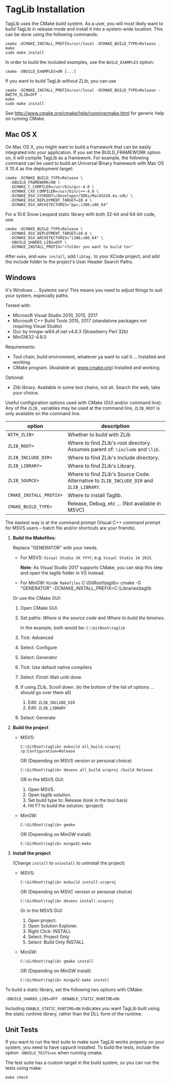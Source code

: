 # TagLib Installation

TagLib uses the CMake build system. As a user, you will most likely want to
build TagLib in release mode and install it into a system-wide location.
This can be done using the following commands:

    cmake -DCMAKE_INSTALL_PREFIX=/usr/local -DCMAKE_BUILD_TYPE=Release .
    make
    sudo make install

In order to build the included examples, use the `BUILD_EXAMPLES` option:

    cmake -DBUILD_EXAMPLES=ON [...]

If you want to build TagLib without ZLib, you can use

    cmake -DCMAKE_INSTALL_PREFIX=/usr/local -DCMAKE_BUILD_TYPE=Release -DWITH_ZLIB=OFF .
    make
    sudo make install

See http://www.cmake.org/cmake/help/runningcmake.html for generic help on
running CMake.

## Mac OS X

On Mac OS X, you might want to build a framework that can be easily integrated
into your application. If you set the BUILD_FRAMEWORK option on, it will compile
TagLib as a framework. For example, the following command can be used to build
an Universal Binary framework with Mac OS X 10.4 as the deployment target:

    cmake -DCMAKE_BUILD_TYPE=Release \
      -DBUILD_FRAMEWORK=ON \
      -DCMAKE_C_COMPILER=/usr/bin/gcc-4.0 \
      -DCMAKE_CXX_COMPILER=/usr/bin/c++-4.0 \
      -DCMAKE_OSX_SYSROOT=/Developer/SDKs/MacOSX10.4u.sdk/ \
      -DCMAKE_OSX_DEPLOYMENT_TARGET=10.4 \
      -DCMAKE_OSX_ARCHITECTURES="ppc;i386;x86_64"

For a 10.6 Snow Leopard static library with both 32-bit and 64-bit code, use:

    cmake -DCMAKE_BUILD_TYPE=Release \
      -DCMAKE_OSX_DEPLOYMENT_TARGET=10.6 \
      -DCMAKE_OSX_ARCHITECTURES="i386;x86_64" \
      -DBUILD_SHARED_LIBS=OFF \
      -DCMAKE_INSTALL_PREFIX="<folder you want to build to>"

After `make`, and `make install`, add `libtag.` to your XCode project, and add
the include folder to the project's User Header Search Paths.

## Windows

It's Windows ... Systems vary!
This means you need to adjust things to suit your system, especially paths.

Tested with:

- Microsoft Visual Studio 2010, 2015, 2017
- Microsoft C++ Build Tools 2015, 2017 (standalone packages not requiring Visual Studio)
- Gcc by mingw-w64.sf.net v4.6.3 (Strawberry Perl 32b)
- MinGW32-4.8.0

Requirements:

- Tool chain, build environment, whatever ya want to call it ...
  Installed and working.
- CMake program. (Available at: www.cmake.org)
  Installed and working.

Optional:

- Zlib library.
  Available in some tool chains, not all.
  Search the web, take your choice.

Useful configuration options used with CMake (GUI and/or command line):
Any of the `ZLIB_` variables may be used at the command line, `ZLIB_ROOT` is only
available on the command line.

| option                  | description                                                                             |
| ----------------------- | --------------------------------------------------------------------------------------- |
| `WITH_ZLIB=`            | Whether to build with ZLib                                                              |
| `ZLIB_ROOT=`            | Where to find ZLib's root directory. Assumes parent of: `\include` and `\lib.`          |
| `ZLIB_INCLUDE_DIR=`     | Where to find ZLib's Include directory.                                                 |
| `ZLIB_LIBRARY=`         | Where to find ZLib's Library.                                                           |
| `ZLIB_SOURCE=`          | Where to find ZLib's Source Code. Alternative to `ZLIB_INCLUDE_DIR` and `ZLIB_LIBRARY`. |
| `CMAKE_INSTALL_PREFIX=` | Where to install Taglib.                                                                |
| `CMAKE_BUILD_TYPE=`     | Release, Debug, etc ... (Not available in MSVC)                                         |

The easiest way is at the command prompt (Visual C++ command prompt for MSVS users – batch file and/or shortcuts are your friends).

1.  **Build the Makefiles:**

    Replace "GENERATOR" with your needs.

    - For MSVS: `Visual Studio XX YYYY`, e.g. `Visual Studio 14 2015`.

      **Note**: As Visual Studio 2017 supports CMake, you can skip this step and open the taglib
      folder in VS instead.

    - For MinGW: `MinGW Makefiles`
          C:\GitRoot\taglib> cmake -G "GENERATOR"  -DCMAKE_INSTALL_PREFIX=C:\Libraries\taglib

    Or use the CMake GUI:

    1. Open CMake GUI.
    2. Set paths: _Where is the source code_ and _Where to build the binaries_.

       In the example, both would be: `C:\GitRoot\taglib`

    3. Tick: Advanced
    4. Select: Configure
    5. Select: Generator
    6. Tick: Use default native compilers
    7. Select: Finish
       Wait until done.
    8. If using ZLib, Scroll down.
       (to the bottom of the list of options ... should go over them all)
       1. Edit: `ZLIB_INCLUDE_DIR`
       2. Edit: `ZLIB_LIBRARY`
    9. Select: Generate

2.  **Build the project**

    - MSVS:

          C:\GitRoot\taglib> msbuild all_build.vcxproj /p:Configuration=Release

      OR (Depending on MSVS version or personal choice)

          C:\GitRoot\taglib> devenv all_build.vcxproj /build Release

      OR in the MSVS GUI:

      1. Open MSVS.
      2. Open taglib solution.
      3. Set build type to: Release (look in the tool bars)
      4. Hit F7 to build the solution. (project)

    - MinGW:

          C:\GitRoot\taglib> gmake

      OR (Depending on MinGW install)

          C:\GitRoot\taglib> mingw32-make

3.  **Install the project**

    (Change `install` to `uninstall` to uninstall the project)

    - MSVS:

          C:\GitRoot\taglib> msbuild install.vcxproj

      OR (Depending on MSVC version or personal choice)

          C:\GitRoot\taglib> devenv install.vcxproj

      Or in the MSVS GUI:

      1. Open project.
      2. Open Solution Explorer.
      3. Right Click: INSTALL
      4. Select: Project Only
      5. Select: Build Only INSTALL

    - MinGW:

          C:\GitRoot\taglib> gmake install

      OR (Depending on MinGW install)

          C:\GitRoot\taglib> mingw32-make install

To build a static library, set the following two options with CMake:

    -DBUILD_SHARED_LIBS=OFF -DENABLE_STATIC_RUNTIME=ON

Including `ENABLE_STATIC_RUNTIME=ON` indicates you want TagLib built using the
static runtime library, rather than the DLL form of the runtime.

## Unit Tests

If you want to run the test suite to make sure TagLib works properly on your
system, you need to have cppunit installed. To build the tests, include
the option `-DBUILD_TESTS=on` when running cmake.

The test suite has a custom target in the build system, so you can run
the tests using make:

    make check
